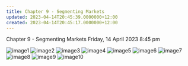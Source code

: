 ```yaml
---
title: Chapter 9 - Segmenting Markets
updated: 2023-04-14T20:45:39.0000000+12:00
created: 2023-04-14T20:45:17.0000000+12:00
---
```


Chapter 9 - Segmenting Markets
Friday, 14 April 2023
8:45 pm

![image1](../../../../resources/19b8080bf82749a3b3113f2bfa7064c8.png)
![image2](../../../../resources/49ae4f9bf79744aea23446d5b4c09d02.png)
![image3](../../../../resources/a0ada0e3c9e84a8297e87a2923778d4a.png)
![image4](../../../../resources/ce071276e0d6439fa3a3c55dc672be80.png)
![image5](../../../../resources/c1d1324dead64962b9717512776cb97f.png)
![image6](../../../../resources/aa597aaf931c48a7a0e400e49172ef2e.png)
![image7](../../../../resources/a8099ecb723e4157ac0c06678798500b.png)
![image8](../../../../resources/85d407da28ff42c2abe198d87ee7d5de.png)
![image9](../../../../resources/5f11b9812f614997b1595b7f7f0ea067.png)
![image10](../../../../resources/59e058d44deb42a5bf24a29b5edc7299.png)
